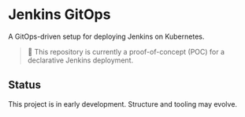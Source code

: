 # Jenkins GitOps

A GitOps-driven setup for deploying Jenkins on Kubernetes.

> 🚧 This repository is currently a proof-of-concept (POC) for a declarative Jenkins deployment.

## Status

This project is in early development. Structure and tooling may evolve.
